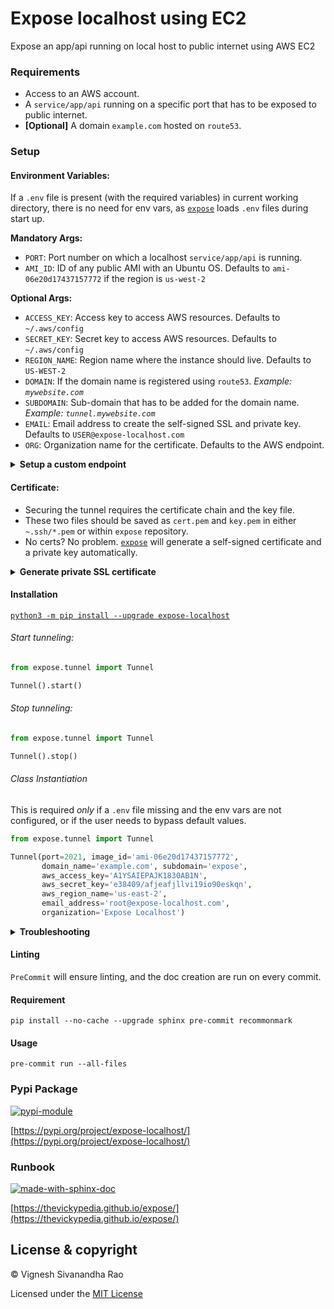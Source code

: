 # Expose localhost using EC2
Expose an app/api running on local host to public internet using AWS EC2

### Requirements
- Access to an AWS account.
- A `service/app/api` running on a specific port that has to be exposed to public internet.
- **[Optional]** A domain `example.com` hosted on `route53`.

### Setup
#### Environment Variables:
If a `.env` file is present (with the required variables) in current working directory, there is no need for env vars,
as [`expose`](https://github.com/thevickypedia/expose) loads `.env` files during start up.

**Mandatory Args:**
- `PORT`: Port number on which a localhost `service/app/api` is running.
- `AMI_ID`: ID of any public AMI with an Ubuntu OS. Defaults to `ami-06e20d17437157772` if the region is `us-west-2`

**Optional Args:**
- `ACCESS_KEY`: Access key to access AWS resources. Defaults to `~/.aws/config`
- `SECRET_KEY`: Secret key to access AWS resources. Defaults to `~/.aws/config`
- `REGION_NAME`: Region name where the instance should live. Defaults to `US-WEST-2`
- `DOMAIN`: If the domain name is registered using `route53`. *Example: `mywebsite.com`*
- `SUBDOMAIN`: Sub-domain that has to be added for the domain name. *Example: `tunnel.mywebsite.com`*
- `EMAIL`: Email address to create the self-signed SSL and private key. Defaults to `USER@expose-localhost.com`
- `ORG`: Organization name for the certificate. Defaults to the AWS endpoint.

<details>
<summary><strong>Setup a custom endpoint</strong></summary>

The public DNS names for EC2 instances are long and messy. To avoid that, an `A` record can be added to the `route53` hosted zone.

:warning: &nbsp; Requires an active hosted zone on `route53`.

- `DOMAIN`: If the domain name is registered using `route53`. *Example: `mywebsite.com`*
- `SUBDOMAIN`: Sub-domain that has to be added for the domain name. *Example: `tunnel.mywebsite.com`*

&nbsp; &nbsp; &nbsp; &nbsp; :bulb: &nbsp; This will be the endpoint to access the localhost.

</details>

#### Certificate:
- Securing the tunnel requires the certificate chain and the key file.
- These two files should be saved as `cert.pem` and `key.pem` in either `~.ssh/*.pem` or within `expose` repository.
- No certs? No problem. [`expose`](https://github.com/thevickypedia/expose/blob/main/expose/helpers/cert.py) will 
generate a self-signed certificate and a private key automatically.

<details>
<summary><strong>Generate private SSL certificate</strong></summary>

Unfortunately not many SSL certificate providers give the liberty to download key files. But `expose`, can use private certificates.

:warning: &nbsp; Some web browsers might throw a warning and some might even block a self-signed certificate/private CA.

To manually generate a self-signed cert:

> `openssl req -newkey rsa:2048 -new -nodes -x509 -days 3650 -keyout ~/.ssh/key.pem -out ~/.ssh/cert.pem`

[OR]

Simply let `expose` create a self-signed SSL certificate and a private key.

- `EMAIL`: Email address to create the self-signed SSL and private key. Defaults to `USER@expose-localhost.com`
- `ORG`: Organization name for the certificate. Defaults to the AWS endpoint.

</details>

#### Installation
[`python3 -m pip install --upgrade expose-localhost`](https://pypi.org/project/expose-localhost/)

###### Start tunneling:
```python
from expose.tunnel import Tunnel

Tunnel().start()
```

###### Stop tunneling:
```python
from expose.tunnel import Tunnel

Tunnel().stop()
```

###### Class Instantiation

This is required _only_ if a `.env` file missing and the env vars are not configured, or if the user needs to bypass
default values.

```python
from expose.tunnel import Tunnel

Tunnel(port=2021, image_id='ami-06e20d17437157772',
       domain_name='example.com', subdomain='expose',
       aws_access_key='A1YSAIEPAJK1830AB1N',
       aws_secret_key='e38409/afjeafjllvi19io90eskqn',
       aws_region_name='us-east-2',
       email_address='root@expose-localhost.com',
       organization='Expose Localhost')
```

<details>
<summary><strong>Troubleshooting</strong></summary>

> If `E: Could not get lock /var/lib/dpkg/lock-frontend` occurs during startup, simply rerun the script with start command.
> This occurs when `apt` hasn't released the resources yet. Re-running the script with the arg `start` will simply re-configure the instance.

</details>

#### Linting
`PreCommit` will ensure linting, and the doc creation are run on every commit.

#### Requirement
`pip install --no-cache --upgrade sphinx pre-commit recommonmark`

#### Usage
`pre-commit run --all-files`

### Pypi Package
[![pypi-module](https://img.shields.io/badge/Software%20Repository-pypi-1f425f.svg)](https://packaging.python.org/tutorials/packaging-projects/)

[https://pypi.org/project/expose-localhost/](https://pypi.org/project/expose-localhost/)

### Runbook
[![made-with-sphinx-doc](https://img.shields.io/badge/Code%20Docs-Sphinx-1f425f.svg)](https://www.sphinx-doc.org/en/master/man/sphinx-autogen.html)

[https://thevickypedia.github.io/expose/](https://thevickypedia.github.io/expose/)

## License & copyright

&copy; Vignesh Sivanandha Rao

Licensed under the [MIT License](https://github.com/thevickypedia/expose/blob/main/LICENSE)

